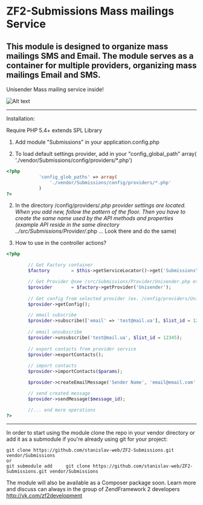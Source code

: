 ZF2-Submissions Mass mailings Service
===============================================================
This module is designed to organize mass mailings SMS and Email. The module serves as a container for multiple providers, organizing mass mailings Email and SMS. 
---------------------------------------------------------------
Unisender Mass mailing service inside!

![Alt text](http://www.unisender.com/images/logo.png "Unisender.com")

---------------------------------------------------------------
Installation:

Require PHP 5.4+ extends SPL Library

1.  Add module "Submissions" in your application.config.php

2.  To load default settings provider, add in your "config_global_path"   array( './vendor/Submissions/config/providers/*.php') 
```php
<?php 
            'config_glob_paths' => array(
                './vendor/Submissions/config/providers/*.php'
            ) 
?>
```

2. In the directory /config/providers/*.php provider settings are located. When you add new, follow the pattern of the floor.
Then you have to create the same name used by the API methods and properties (example API reside in the same directory ../src/Submissions/Provider/*.php ... Look there and do the same)

3. How to use in the controller actions?
```php
<?php  

        // Get Factory container
        $factory        = $this->getServiceLocator()->get('Submissions\Factory\ProviderFactory');

        // Get Provider @see /src/Submissions/Provider/Unisender.php etc..
        $provider       = $factory->getProvider('Unisender');   
        
        // Get config from selected provider (ex. /config/providers/Unisender.php )
        $provider->getConfig();

        // email subscribe
        $provider->subscribe(['email' => 'test@mail.ua'], $list_id = 12345);
        
        // email unsubscribe
        $provider->unsubscribe('test@mail.ua', $list_id = 12345);
        
        // export contacts from provider service
        $provider->exportContacts();
        
        // import contacts
        $provider->importContacts($params);

        $provider->createEmailMessage('Sender Name', 'email@email.com', 'Subject', '<b>Message...</b>', $subscriber_list_id);

        // send created message
        $provider->sendMessage($message_id);

        //... end more operations
?>
```
--------------------------------------
In order to start using the module clone the repo in your vendor directory or add it as a submodule if you're already using git for your project:

    git clone https://github.com/stanislav-web/ZF2-Submissions.git vendor/Submissions
    or
    git submodule add     git clone https://github.com/stanislav-web/ZF2-Submissions.git vendor/Submissions

The module will also be available as a Composer package soon.
Learn more and discuss can always in the group of ZendFramework 2 developers http://vk.com/zf2development
